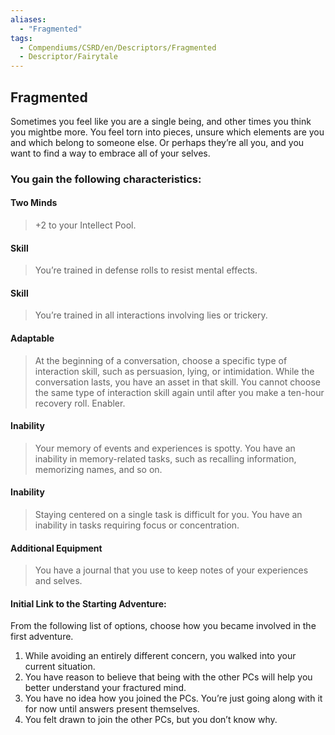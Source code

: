 ```yaml
---
aliases:
  - "Fragmented"
tags:
  - Compendiums/CSRD/en/Descriptors/Fragmented
  - Descriptor/Fairytale
---
```


## Fragmented  
Sometimes you feel like you are a single being, and other times you think you mightbe more. You feel torn into pieces, unsure which elements are you and which belong to someone else. Or perhaps they’re all you, and you want to find a way to embrace all of your selves.
### You gain the following characteristics:
#### Two Minds
>+2 to your Intellect Pool.
#### Skill
>You’re trained in defense rolls to resist mental effects.
#### Skill 
>You’re trained in all interactions involving lies or trickery.
#### Adaptable
>At the beginning of a conversation, choose a specific type of interaction skill, such as persuasion, lying, or intimidation. While the conversation lasts, you have an asset in that skill. You cannot choose the same type of interaction skill again until after you make a ten-hour recovery roll. Enabler.
#### Inability 
>Your memory of events and experiences is spotty. You have an inability in memory-related tasks, such as recalling information, memorizing names, and so on.
#### Inability 
>Staying centered on a single task is difficult for you. You have an inability in tasks requiring focus or concentration.
#### Additional Equipment 
>You have a journal that you use to keep notes of your experiences and selves.
#### Initial Link to the Starting Adventure:
From the following list of options, choose how you became involved in the first adventure.
1. While avoiding an entirely different concern, you walked into your current situation.
2. You have reason to believe that being with the other PCs will help you better understand your fractured mind.
3. You have no idea how you joined the PCs. You’re just going along with it for now until answers present themselves.
4. You felt drawn to join the other PCs, but you don’t know why.


